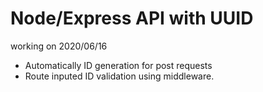 # Node/Express API with UUID
working on 2020/06/16
* Automatically ID generation for post requests
* Route inputed ID validation using middleware. 
